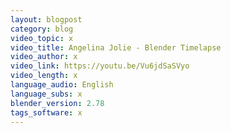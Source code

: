 ```yaml
---
layout: blogpost
category: blog
video_topic: x
video_title: Angelina Jolie - Blender Timelapse
video_author: x
video_link: https://youtu.be/Vu6jdSaSVyo
video_length: x
language_audio: English
language_subs: x
blender_version: 2.78
tags_software: x
---
```

